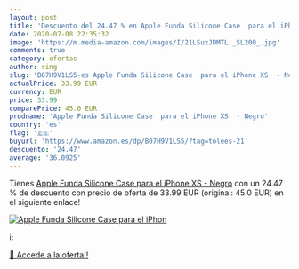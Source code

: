 ```yaml
---
layout: post
title: 'Descuento del 24.47 % en Apple Funda Silicone Case  para el iPhon'
date: 2020-07-08 22:35:32
image: 'https://m.media-amazon.com/images/I/21LSuzJDMTL._SL200_.jpg'
comments: true
category: ofertas
author: ring
slug: 'B07H9V1LS5-es Apple Funda Silicone Case  para el iPhone XS  - Negro'
actualPrice: 33.99 EUR
currency: EUR
price: 33.99
comparePrice: 45.0 EUR
prodname: 'Apple Funda Silicone Case  para el iPhone XS  - Negro'
country: 'es'
flag: '🇪🇸'
buyurl: 'https://www.amazon.es/dp/B07H9V1LS5/?tag=tolees-21'
descuento: '24.47'
average: '36.0925'
---
```


Tienes [Apple Funda Silicone Case  para el iPhone XS  - Negro](https://www.amazon.es/dp/B07H9V1LS5/?tag=tolees-21) con un 24.47 % de descuento con precio de oferta de 33.99 EUR (original: 45.0 EUR) en el siguiente enlace!

[![Apple Funda Silicone Case  para el iPhon](https://m.media-amazon.com/images/I/21LSuzJDMTL._SL200_.jpg)](https://www.amazon.es/dp/B07H9V1LS5/?tag=tolees-21)

ℹ️:


[🛒 Accede a la oferta!!](https://www.amazon.es/dp/B07H9V1LS5/?tag=tolees-21)
